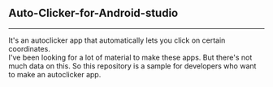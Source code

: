 ## Auto-Clicker-for-Android-studio  
---  
 It's an autoclicker app that automatically lets you click on certain coordinates.  
I've been looking for a lot of material to make these apps. 
But there's not much data on this. 
So this repository is a sample for developers who want to make an autoclicker app.
